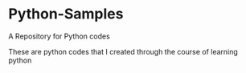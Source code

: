 # Python-Samples
A Repository for Python codes

These are python codes that I created through the course of learning python

